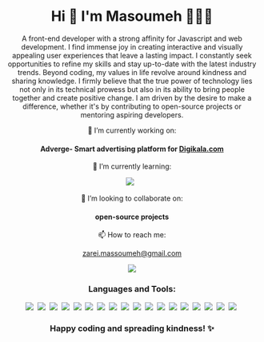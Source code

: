 <h1 align="center">Hi 👋 I'm Masoumeh 👩🏻‍💻</h1>
<p align="center">A front-end developer with a strong affinity for Javascript and web development. I find immense joy in creating interactive and visually appealing user experiences that leave a lasting impact. I constantly seek opportunities to refine my skills and stay up-to-date with the latest industry trends.
Beyond coding, my values in life revolve around kindness and sharing knowledge. I firmly believe that the true power of technology lies not only in its technical prowess but also in its ability to bring people together and create positive change. I am driven by the desire to make a difference, whether it's by contributing to open-source projects or mentoring aspiring developers.

<p align="center">  
🔭 I’m currently working on:
 </p>
 <h4 align="center">
  Adverge- Smart advertising platform for  <a href="https://www.digikala.com/">Digikala.com</a>
 </h4>
 
<p align="center">
🌱 I’m currently learning: 
  <p align="center">
    <img src="https://img.shields.io/badge/Node.js-339933?style=for-the-badge&logo=nodedotjs&logoColor=white"/>&nbsp;&nbsp;
  </p>
  </p>
  
  <p align="center">
👯 I’m looking to collaborate on: 
  </p>
  <h4 align="center">open-source projects</h4>
  
<p align="center">
📫 How to reach me: 
</p>
<p align="center"><a href='mailto:zarei.massoumeh@gmail.com'>zarei.massoumeh@gmail.com</a></p>
<p align='center'> 
 <a href="https://www.linkedin.com/in/masoumeh-zarei/">
 <img src="https://img.shields.io/badge/linkedin-%230077B5.svg?&style=for-the-badge&logo=linkedin&logoColor=white" />
 </a>
</p>
<h3 align="center">Languages and Tools:</h3>
<p align="center">
<img src="https://img.shields.io/badge/JavaScript-323330?style=for-the-badge&logo=javascript&logoColor=F7DF1E"/>&nbsp;
<img src="https://img.shields.io/badge/React-20232A?style=for-the-badge&logo=react&logoColor=61DAFB"/>&nbsp;
<img src="https://img.shields.io/badge/TypeScript-007ACC?style=for-the-badge&logo=typescript&logoColor=white"/>&nbsp;
<img src="https://img.shields.io/badge/next.js-000000?style=for-the-badge&logo=nextdotjs&logoColor=white"/>&nbsp;
<img src="https://img.shields.io/badge/Redux-593D88?style=for-the-badge&logo=redux&logoColor=white"/>&nbsp;
<img src="https://img.shields.io/badge/Cypress-17202C?style=for-the-badge&logo=cypress&logoColor=white"/>&nbsp;
<img src="https://img.shields.io/badge/HTML5-E34F26?style=for-the-badge&logo=html5&logoColor=white"/>&nbsp;
<img src="https://img.shields.io/badge/CSS3-1572B6?style=for-the-badge&logo=css3&logoColor=white"/>&nbsp;
<img src="https://img.shields.io/badge/Tailwind_CSS-38B2AC?style=for-the-badge&logo=tailwind-css&logoColor=white"/>&nbsp;
<img src="https://img.shields.io/badge/Sass-CC6699?style=for-the-badge&logo=sass&logoColor=white"/>&nbsp;
<img src="https://img.shields.io/badge/Material%20UI-007FFF?style=for-the-badge&logo=mui&logoColor=white"/>&nbsp;
<img src="https://img.shields.io/badge/Bootstrap-563D7C?style=for-the-badge&logo=bootstrap&logoColor=white"/>&nbsp;  
<img src="https://img.shields.io/badge/Jest-C21325?style=for-the-badge&logo=jest&logoColor=white"/>&nbsp;
<img src="https://img.shields.io/badge/GraphQl-E10098?style=for-the-badge&logo=graphql&logoColor=white"/>&nbsp;
<img src="https://img.shields.io/badge/Chart.js-FF6384?style=for-the-badge&logo=chartdotjs&logoColor=white"/>&nbsp;
<img src="https://img.shields.io/badge/GIT-E44C30?style=for-the-badge&logo=git&logoColor=white"/>&nbsp;
<img src="https://img.shields.io/badge/npm-CB3837?style=for-the-badge&logo=npm&logoColor=white"/>&nbsp;
<img src="https://img.shields.io/badge/Jira-0052CC?style=for-the-badge&logo=Jira&logoColor=white"/>&nbsp;
</p>
<h3 align="center">Happy coding and spreading kindness! ✨</h3>
